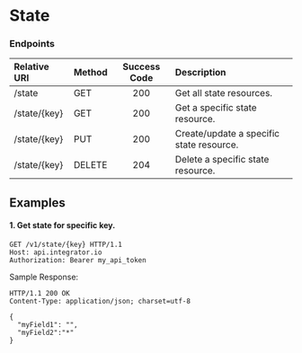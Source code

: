 State
===========

### Endpoints
| Relative URI| Method | Success Code | Description|
|:-------------------|:-------|:------------:|:------------------------------|
|/state|GET|200|Get all state resources.|
|/state/{key}|GET|200|Get a specific state resource.|
|/state/{key}|PUT|200|Create/update a specific state resource.|
|/state/{key}|DELETE|204|Delete a specific state resource.|


## Examples

#### 1.  Get state for specific key.

```
GET /v1/state/{key} HTTP/1.1
Host: api.integrator.io
Authorization: Bearer my_api_token
```

Sample Response:

```
HTTP/1.1 200 OK
Content-Type: application/json; charset=utf-8

{
  "myField1": "",
  "myField2":"*"
}
```
